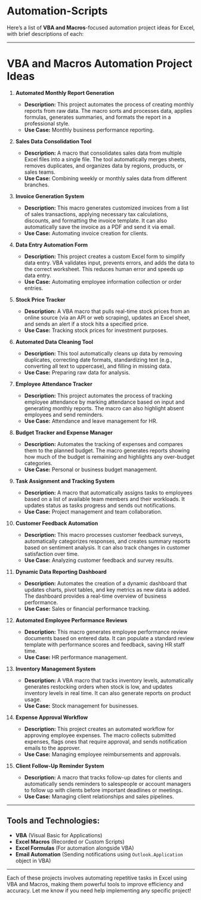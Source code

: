 # Automation-Scripts
Here’s a list of **VBA and Macros**-focused automation project ideas for Excel, with brief descriptions of each:

---

# VBA and Macros Automation Project Ideas

1. **Automated Monthly Report Generation**
   - **Description:** This project automates the process of creating monthly reports from raw data. The macro sorts and processes data, applies formulas, generates summaries, and formats the report in a professional style. 
   - **Use Case:** Monthly business performance reporting.

2. **Sales Data Consolidation Tool**
   - **Description:** A macro that consolidates sales data from multiple Excel files into a single file. The tool automatically merges sheets, removes duplicates, and organizes data by regions, products, or sales teams.
   - **Use Case:** Combining weekly or monthly sales data from different branches.

3. **Invoice Generation System**
   - **Description:** This macro generates customized invoices from a list of sales transactions, applying necessary tax calculations, discounts, and formatting the invoice template. It can also automatically save the invoice as a PDF and send it via email.
   - **Use Case:** Automating invoice creation for clients.

4. **Data Entry Automation Form**
   - **Description:** This project creates a custom Excel form to simplify data entry. VBA validates input, prevents errors, and adds the data to the correct worksheet. This reduces human error and speeds up data entry.
   - **Use Case:** Automating employee information collection or order entries.

5. **Stock Price Tracker**
   - **Description:** A VBA macro that pulls real-time stock prices from an online source (via an API or web scraping), updates an Excel sheet, and sends an alert if a stock hits a specified price.
   - **Use Case:** Tracking stock prices for investment purposes.

6. **Automated Data Cleaning Tool**
   - **Description:** This tool automatically cleans up data by removing duplicates, correcting date formats, standardizing text (e.g., converting all text to uppercase), and filling in missing data.
   - **Use Case:** Preparing raw data for analysis.

7. **Employee Attendance Tracker**
   - **Description:** This project automates the process of tracking employee attendance by marking attendance based on input and generating monthly reports. The macro can also highlight absent employees and send reminders.
   - **Use Case:** Attendance and leave management for HR.

8. **Budget Tracker and Expense Manager**
   - **Description:** Automates the tracking of expenses and compares them to the planned budget. The macro generates reports showing how much of the budget is remaining and highlights any over-budget categories.
   - **Use Case:** Personal or business budget management.

9. **Task Assignment and Tracking System**
   - **Description:** A macro that automatically assigns tasks to employees based on a list of available team members and their workloads. It updates status as tasks progress and sends out notifications.
   - **Use Case:** Project management and team collaboration.

10. **Customer Feedback Automation**
    - **Description:** This macro processes customer feedback surveys, automatically categorizes responses, and creates summary reports based on sentiment analysis. It can also track changes in customer satisfaction over time.
    - **Use Case:** Analyzing customer feedback and survey results.

11. **Dynamic Data Reporting Dashboard**
    - **Description:** Automates the creation of a dynamic dashboard that updates charts, pivot tables, and key metrics as new data is added. The dashboard provides a real-time overview of business performance.
    - **Use Case:** Sales or financial performance tracking.

12. **Automated Employee Performance Reviews**
    - **Description:** This macro generates employee performance review documents based on entered data. It can populate a standard review template with performance scores and feedback, saving HR staff time.
    - **Use Case:** HR performance management.

13. **Inventory Management System**
    - **Description:** A VBA macro that tracks inventory levels, automatically generates restocking orders when stock is low, and updates inventory levels in real time. It can also generate reports on product usage.
    - **Use Case:** Stock management for businesses.

14. **Expense Approval Workflow**
    - **Description:** This project creates an automated workflow for approving employee expenses. The macro collects submitted expenses, flags ones that require approval, and sends notification emails to the approver.
    - **Use Case:** Managing employee reimbursements and approvals.

15. **Client Follow-Up Reminder System**
    - **Description:** A macro that tracks follow-up dates for clients and automatically sends reminders to salespeople or account managers to follow up with clients before important deadlines or meetings.
    - **Use Case:** Managing client relationships and sales pipelines.

---

## Tools and Technologies:
- **VBA** (Visual Basic for Applications)
- **Excel Macros** (Recorded or Custom Scripts)
- **Excel Formulas** (For automation alongside VBA)
- **Email Automation** (Sending notifications using `Outlook.Application` object in VBA)

---

Each of these projects involves automating repetitive tasks in Excel using VBA and Macros, making them powerful tools to improve efficiency and accuracy. Let me know if you need help implementing any specific project!
